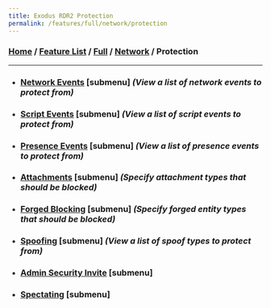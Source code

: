```yaml
---
title: Exodus RDR2 Protection
permalink: /features/full/network/protection
---
```

### [Home](/) / [Feature List](/features) / [Full](/features/full) / [Network](/features/full/network) / Protection
---
- ### [Network Events](protection/network-events) [submenu] *(View a list of network events to protect from)*
- ### [Script Events](protection/script-events) [submenu] *(View a list of script events to protect from)*
- ### [Presence Events](protection/presence-events) [submenu] *(View a list of presence events to protect from)*
- ### [Attachments](protection/attachments) [submenu] *(Specify attachment types that should be blocked)*
- ### [Forged Blocking](protection/forged-blocking) [submenu] *(Specify forged entity types that should be blocked)*
- ### [Spoofing](protection/spoofing) [submenu] *(View a list of spoof types to protect from)*
- ### [Admin Security Invite](protection/admin-security-invite) [submenu]
- ### [Spectating](protection/spectating) [submenu]
